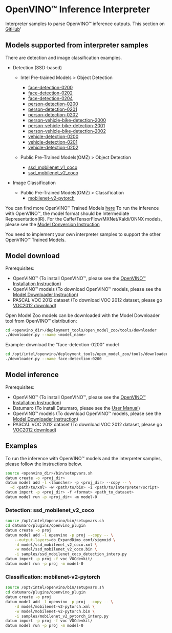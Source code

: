 <!--lint disable maximum-heading-length-->
# OpenVINO™ Inference Interpreter

Interpreter samples to parse OpenVINO™ inference outputs.
  This section on [GitHub](https://github.com/openvinotoolkit/datumaro/tree/develop/datumaro/plugins/openvino_plugin)'

<!--lint enable maximum-heading-length-->

## Models supported from interpreter samples
There are detection and image classification examples.

- Detection (SSD-based)
  - Intel Pre-trained Models > Object Detection
    - [face-detection-0200](https://docs.openvinotoolkit.org/latest/omz_models_intel_face_detection_0200_description_face_detection_0200.html)
    - [face-detection-0202](https://docs.openvinotoolkit.org/latest/omz_models_intel_face_detection_0202_description_face_detection_0202.html)
    - [face-detection-0204](https://docs.openvinotoolkit.org/latest/omz_models_intel_face_detection_0204_description_face_detection_0204.html)
    - [person-detection-0200](https://docs.openvinotoolkit.org/latest/omz_models_intel_person_detection_0200_description_person_detection_0200.html)
    - [person-detection-0201](https://docs.openvinotoolkit.org/latest/omz_models_intel_person_detection_0201_description_person_detection_0201.html)
    - [person-detection-0202](https://docs.openvinotoolkit.org/latest/omz_models_intel_person_detection_0202_description_person_detection_0202.html)
    - [person-vehicle-bike-detection-2000](https://docs.openvinotoolkit.org/latest/omz_models_intel_person_vehicle_bike_detection_2000_description_person_vehicle_bike_detection_2000.html)
    - [person-vehicle-bike-detection-2001](https://docs.openvinotoolkit.org/latest/omz_models_intel_person_vehicle_bike_detection_2001_description_person_vehicle_bike_detection_2001.html)
    - [person-vehicle-bike-detection-2002](https://docs.openvinotoolkit.org/latest/omz_models_intel_person_vehicle_bike_detection_2002_description_person_vehicle_bike_detection_2002.html)
    - [vehicle-detection-0200](https://docs.openvinotoolkit.org/latest/omz_models_intel_vehicle_detection_0200_description_vehicle_detection_0200.html)
    - [vehicle-detection-0201](https://docs.openvinotoolkit.org/latest/omz_models_intel_vehicle_detection_0201_description_vehicle_detection_0201.html)
    - [vehicle-detection-0202](https://docs.openvinotoolkit.org/latest/omz_models_intel_vehicle_detection_0202_description_vehicle_detection_0202.html)

  - Public Pre-Trained Models(OMZ) > Object Detection
    - [ssd_mobilenet_v1_coco](https://docs.openvinotoolkit.org/latest/omz_models_public_ssd_mobilenet_v1_coco_ssd_mobilenet_v1_coco.html)
    - [ssd_mobilenet_v2_coco](https://docs.openvinotoolkit.org/latest/omz_models_public_ssd_mobilenet_v2_coco_ssd_mobilenet_v2_coco.html)

- Image Classification
  - Public Pre-Trained Models(OMZ) > Classification
    - [mobilenet-v2-pytorch](https://docs.openvinotoolkit.org/latest/omz_models_public_mobilenet_v2_pytorch_mobilenet_v2_pytorch.html)

You can find more OpenVINO™ Trained Models
[here](https://docs.openvinotoolkit.org/latest/omz_models_intel_index.html)
To run the inference with OpenVINO™, the model format should be Intermediate
Representation(IR).
For the Caffe/TensorFlow/MXNet/Kaldi/ONNX models, please see the
[Model Conversion Instruction](https://docs.openvinotoolkit.org/latest/openvino_docs_MO_DG_prepare_model_convert_model_Converting_Model.html)

You need to implement your own interpreter samples to support the other
OpenVINO™ Trained Models.

## Model download

Prerequisites:
- OpenVINO™ (To install OpenVINO™, please see the
  [OpenVINO™ Installation Instruction](https://docs.openvinotoolkit.org/latest/openvino_docs_install_guides_installing_openvino_linux.html))
- OpenVINO™ models (To download OpenVINO™ models, please see the [Model Downloader Instruction](https://docs.openvinotoolkit.org/latest/omz_tools_downloader_README.html))
- PASCAL VOC 2012 dataset (To download VOC 2012 dataset, please go [VOC2012 download](http://host.robots.ox.ac.uk/pascal/VOC/voc2012/#devkit))

Open Model Zoo models can be downloaded with the Model Downloader tool
from OpenVINO™ distribution:

```bash
cd <openvino_dir>/deployment_tools/open_model_zoo/tools/downloader
./downloader.py --name <model_name>
```

Example: download the "face-detection-0200" model
```bash
cd /opt/intel/openvino/deployment_tools/open_model_zoo/tools/downloader
./downloader.py --name face-detection-0200
```

## Model inference

Prerequisites:
- OpenVINO™ (To install OpenVINO™, please see the
  [OpenVINO™ Installation Instruction](https://docs.openvinotoolkit.org/latest/openvino_docs_install_guides_installing_openvino_linux.html))
- Datumaro (To install Datumaro, please see the [User Manual](/docs/user-manual/))
- OpenVINO™ models (To download OpenVINO™ models, please see the [Model Downloader Instruction](https://docs.openvinotoolkit.org/latest/omz_tools_downloader_README.html))
- PASCAL VOC 2012 dataset (To download VOC 2012 dataset, please go [VOC2012 download](http://host.robots.ox.ac.uk/pascal/VOC/voc2012/#devkit))


## Examples

To run the inference with OpenVINO™ models and the interpreter samples,
please follow the instructions below.

```bash
source <openvino_dir>/bin/setupvars.sh
datum create -o <proj_dir>
datum model add -l <launcher> -p <proj_dir> --copy -- \
  -d <path/to/xml> -w <path/to/bin> -i <path/to/interpreter/script>
datum import -p <proj_dir> -f <format> <path_to_dataset>
datum model run -p <proj_dir> -m model-0
```

### Detection: ssd_mobilenet_v2_coco

```bash
source /opt/intel/openvino/bin/setupvars.sh
cd datumaro/plugins/openvino_plugin
datum create -o proj
datum model add -l openvino -p proj --copy -- \
    --output-layers=do_ExpandDims_conf/sigmoid \
    -d model/ssd_mobilenet_v2_coco.xml \
    -w model/ssd_mobilenet_v2_coco.bin \
    -i samples/ssd_mobilenet_coco_detection_interp.py
datum import -p proj -f voc VOCdevkit/
datum model run -p proj -m model-0
```

### Classification: mobilenet-v2-pytorch

```bash
source /opt/intel/openvino/bin/setupvars.sh
cd datumaro/plugins/openvino_plugin
datum create -o proj
datum model add -l openvino -p proj --copy -- \
    -d model/mobilenet-v2-pytorch.xml \
    -w model/mobilenet-v2-pytorch.bin \
    -i samples/mobilenet_v2_pytorch_interp.py
datum import -p proj -f voc VOCdevkit/
datum model run -p proj -m model-0
```
